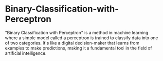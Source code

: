 # Binary-Classification-with-Perceptron
 "Binary Classification with Perceptron" is a method in machine learning where a simple model called a perceptron is trained to classify data into one of two categories. It's like a digital decision-maker that learns from examples to make predictions, making it a fundamental tool in the field of artificial intelligence.
